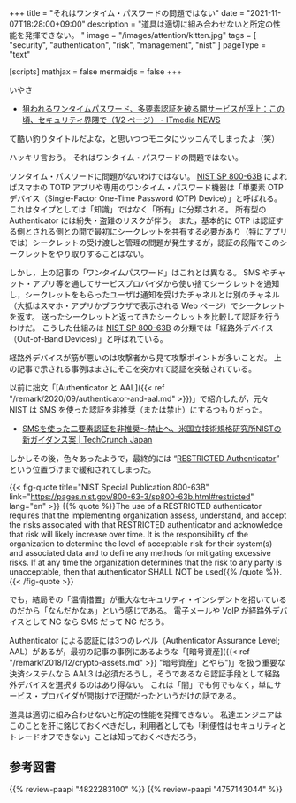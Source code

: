 +++
title = "それはワンタイム・パスワードの問題ではない"
date =  "2021-11-07T18:28:00+09:00"
description = "道具は適切に組み合わせないと所定の性能を発揮できない。 "
image = "/images/attention/kitten.jpg"
tags = [ "security", "authentication", "risk", "management", "nist" ]
pageType = "text"

[scripts]
  mathjax = false
  mermaidjs = false
+++

いやさ

- [狙われるワンタイムパスワード、多要素認証を破る闇サービスが浮上：この頃、セキュリティ界隈で（1/2 ページ） - ITmedia NEWS](https://www.itmedia.co.jp/news/articles/2111/05/news052.html)

て酷い釣りタイトルだよな，と思いつつモニタにツッコんでしまったよ（笑）

ハッキリ言おう。
それはワンタイム・パスワードの問題ではない。

ワンタイム・パスワードに問題がないわけではない。
[NIST SP 800-63B](https://pages.nist.gov/800-63-3/sp800-63b.html "NIST Special Publication 800-63B") によればスマホの TOTP アプリや専用のワンタイム・パスワード機器は「単要素 OTP デバイス（Single-Factor One-Time Password (OTP) Device）」と呼ばれる。
これはタイプとしては「知識」ではなく「所有」に分類される。
所有型の Authenticator には紛失・盗難のリスクが伴う。
また，基本的に OTP は認証する側とされる側との間で最初にシークレットを共有する必要があり（特にアプリでは）シークレットの受け渡しと管理の問題が発生するが，認証の段階でこのシークレットをやり取りすることはない。

しかし，上の記事の「ワンタイムパスワード」はこれとは異なる。
SMS やチャット・アプリ等を通してサービスプロバイダから使い捨てシークレットを通知し，シークレットをもらったユーザは通知を受けたチャネルとは別のチャネル（大抵はスマホ・アプリかブラウザで表示される Web ページ）でシークレットを返す。
送ったシークレットと返ってきたシークレットを比較して認証を行うわけだ。
こうした仕組みは [NIST SP 800-63B] の分類では「経路外デバイス（Out-of-Band Devices）」と呼ばれている。

経路外デバイスが筋が悪いのは攻撃者から見て攻撃ポイントが多いことだ。
上の記事で示される事例はまさにそこを突かれて認証を突破されている。

以前に拙文「[Authenticator と AAL]({{< ref "/remark/2020/09/authenticator-and-aal.md" >}})」で紹介したが，元々 NIST は SMS を使った認証を非推奨（または禁止）にするつもりだった。

- [SMSを使った二要素認証を非推奨〜禁止へ、米国立技術規格研究所NISTの新ガイダンス案 | TechCrunch Japan](https://jp.techcrunch.com/2016/07/26/20160725nist-declares-the-age-of-sms-based-2-factor-authentication-over/)

しかしその後，色々あったようで，最終的には “[RESTRICTED Authenticator](https://pages.nist.gov/800-63-3/sp800-63b.html#restricted)” という位置づけまで緩和されてしまった。

{{< fig-quote title="NIST Special Publication 800-63B" link="https://pages.nist.gov/800-63-3/sp800-63b.html#restricted" lang="en" >}}
{{% quote %}}The use of a RESTRICTED authenticator requires that the implementing organization assess, understand, and accept the risks associated with that RESTRICTED authenticator and acknowledge that risk will likely increase over time. It is the responsibility of the organization to determine the level of acceptable risk for their system(s) and associated data and to define any methods for mitigating excessive risks. If at any time the organization determines that the risk to any party is unacceptable, then that authenticator SHALL NOT be used{{% /quote %}}.
{{< /fig-quote >}}

でも，結局その「温情措置」が重大なセキュリティ・インシデントを招いているのだから「なんだかなぁ」という感じである。
電子メールや VoIP が経路外デバイスとして NG なら SMS だって NG だろう。

Authenticator による認証には3つのレベル（Authenticator Assurance Level; AAL）があるが，最初の記事の事例にあるような「[暗号資産]({{< ref "/remark/2018/12/crypto-assets.md" >}} "暗号資産」とやら")」を扱う重要な決済システムなら AAL3 は必須だろうし，そうであるなら認証手段として経路外デバイスを選択するのはあり得ない。
これは「闇」でも何でもなく，単にサービス・プロバイダが間抜けで迂闊だったというだけの話である。

道具は適切に組み合わせないと所定の性能を発揮できない。
私達エンジニアはこのことを肝に銘じておくべきだし，利用者としても「利便性はセキュリティとトレードオフできない」ことは知っておくべきだろう。

[SP 800-63-3]: https://pages.nist.gov/800-63-3/ "NIST SP 800-63 Digital Identity Guidelines"
[NIST SP 800-63B]: https://pages.nist.gov/800-63-3/sp800-63b.html "NIST Special Publication 800-63B"

## 参考図書

{{% review-paapi "4822283100" %}} <!-- セキュリティはなぜやぶられたのか -->
{{% review-paapi "4757143044" %}} <!-- 信頼と裏切りの社会 -->
